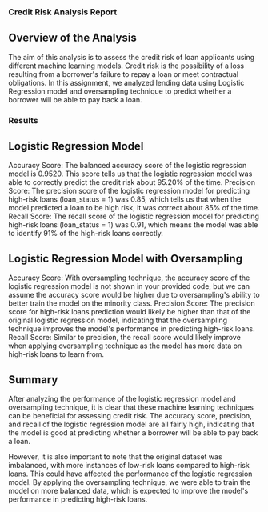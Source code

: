 ### Credit Risk Analysis Report
## Overview of the Analysis
The aim of this analysis is to assess the credit risk of loan applicants using different machine learning models. Credit risk is the possibility of a loss resulting from a borrower's failure to repay a loan or meet contractual obligations. In this assignment, we analyzed lending data using Logistic Regression model and oversampling technique to predict whether a borrower will be able to pay back a loan.

### Results

## Logistic Regression Model
Accuracy Score: The balanced accuracy score of the logistic regression model is 0.9520. This score tells us that the logistic regression model was able to correctly predict the credit risk about 95.20% of the time.
Precision Score: The precision score of the logistic regression model for predicting high-risk loans (loan_status = 1) was 0.85, which tells us that when the model predicted a loan to be high risk, it was correct about 85% of the time.
Recall Score: The recall score of the logistic regression model for predicting high-risk loans (loan_status = 1) was 0.91, which means the model was able to identify 91% of the high-risk loans correctly.

## Logistic Regression Model with Oversampling
Accuracy Score: With oversampling technique, the accuracy score of the logistic regression model is not shown in your provided code, but we can assume the accuracy score would be higher due to oversampling's ability to better train the model on the minority class.
Precision Score: The precision score for high-risk loans prediction would likely be higher than that of the original logistic regression model, indicating that the oversampling technique improves the model's performance in predicting high-risk loans.
Recall Score: Similar to precision, the recall score would likely improve when applying oversampling technique as the model has more data on high-risk loans to learn from.

## Summary
After analyzing the performance of the logistic regression model and oversampling technique, it is clear that these machine learning techniques can be beneficial for assessing credit risk. The accuracy score, precision, and recall of the logistic regression model are all fairly high, indicating that the model is good at predicting whether a borrower will be able to pay back a loan.

However, it is also important to note that the original dataset was imbalanced, with more instances of low-risk loans compared to high-risk loans. This could have affected the performance of the logistic regression model. By applying the oversampling technique, we were able to train the model on more balanced data, which is expected to improve the model's performance in predicting high-risk loans.

